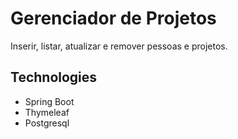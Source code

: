 # Gerenciador de Projetos
Inserir, listar, atualizar e remover pessoas e projetos. 

## Technologies
* Spring Boot
* Thymeleaf
* Postgresql
